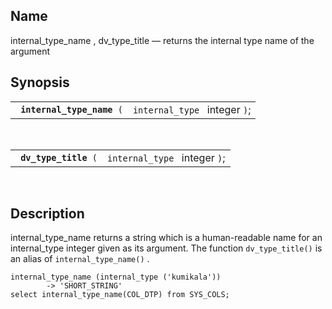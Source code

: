 <div>

<div>

</div>

<div>

## Name

internal_type_name , dv_type_title — returns the internal type name of
the argument

</div>

<div>

## Synopsis

<div>

|                                 |                               |
|---------------------------------|-------------------------------|
| ` `**`internal_type_name`**` (` | `internal_type ` integer `)`; |

<div>

 

</div>

</div>

<div>

|                            |                               |
|----------------------------|-------------------------------|
| ` `**`dv_type_title`**` (` | `internal_type ` integer `)`; |

<div>

 

</div>

</div>

</div>

<div>

## Description

internal_type_name returns a string which is a human-readable name for
an internal_type integer given as its argument. The function
`dv_type_title()` is an alias of `internal_type_name()` .

``` screen
internal_type_name (internal_type ('kumikala'))
        -> 'SHORT_STRING'
select internal_type_name(COL_DTP) from SYS_COLS;
```

</div>

</div>
